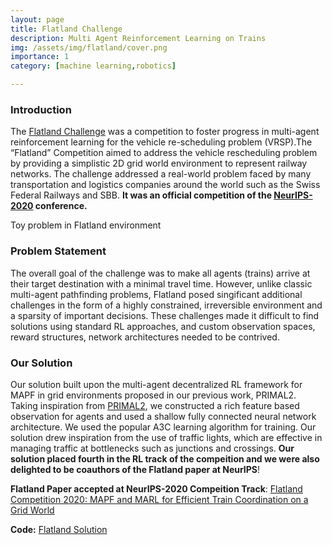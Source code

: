 ```yaml
---
layout: page
title: Flatland Challenge 
description: Multi Agent Reinforcement Learning on Trains 
img: /assets/img/flatland/cover.png
importance: 1
category: [machine learning,robotics] 

---
```


### Introduction     
The [Flatland Challenge][flatland] was a competition to foster progress in multi-agent reinforcement learning for the vehicle re-scheduling problem (VRSP).The “Flatland” Competition aimed to address the vehicle rescheduling problem by providing a simplistic 2D grid world environment to represent railway networks. The challenge addressed a real-world problem faced by many transportation and logistics companies around the world such as the Swiss Federal Railways and SBB. **It was an official competition of the [NeurIPS-2020][neurips] conference.** 

<div class="row">
    <div class="col-sm mt-3 mt-md-0">
        <img class="img-fluid rounded z-depth-1" src="{{ '/assets/img/flatland/trains.gif' | relative_url }}" alt="" title="example image"/>
    </div>
</div>
<div class="caption">
    Toy problem in Flatland environment
</div>

### Problem Statement  
The overall goal of the challenge was to make all agents (trains) arrive at their target destination with a minimal travel time. However, unlike classic multi-agent pathfinding problems, Flatland posed singificant additional challenges in the form of a highly constrained, irreversible environment and a sparsity of important decisions. These challenges made it difficult to find solutions using standard RL approaches, and custom observation spaces, reward structures, network architectures needed to be contrived. 

### Our Solution
Our solution built upon the multi-agent decentralized RL framework for MAPF in grid environments proposed in our previous work, PRIMAL2. Taking inspiration from [PRIMAL2][primal], we constructed a rich feature based observation for agents and used a shallow fully connected neural network architecture. We used the popular A3C learning algorithm for training. Our solution drew inspiration from the use of traffic lights, which are effective in managing traffic at bottlenecks such as junctions and crossings. **Our solution placed fourth in the RL track of the compeition and we were also delighted to be coauthors of the Flatland paper at NeurIPS**! 

**Flatland Paper accepted at NeurIPS-2020 Compeition Track**: [Flatland Competition 2020: MAPF and MARL for Efficient Train Coordination on a Grid World][flatland_paper]     

**Code:** [Flatland Solution][code]

<div class="row">
    <div class="col-sm mt-3 mt-md-0">
        <img class="img-fluid rounded z-depth-1" src="{{ '/assets/img/flatland/cover2.png' | relative_url }}" alt="" title="example image"/>
    </div>
</div>
<div class="caption">
</div>

[flatland]: https://www.aicrowd.com/challenges/flatland-challenge 
[neurips]: https://neurips.cc/Conferences/2020/CompetitionTrack
[code]: https://github.com/marmotlab/flatland-challenge-neurips-2020 
[primal]: https://arxiv.org/abs/2010.08184
[flatland_paper]: https://arxiv.org/abs/2103.16511